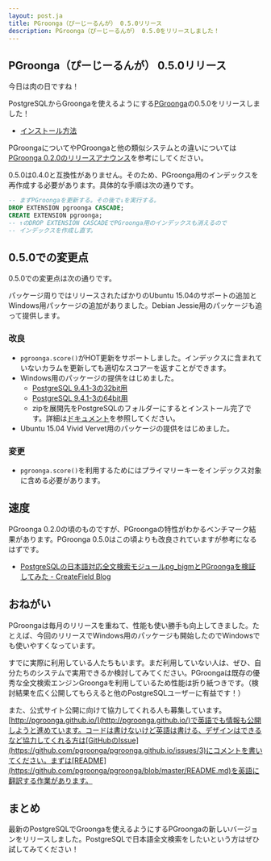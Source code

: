 ```yaml
---
layout: post.ja
title: PGroonga（ぴーじーるんが） 0.5.0リリース
description: PGroonga（ぴーじーるんが） 0.5.0をリリースしました！
---
```


## PGroonga（ぴーじーるんが） 0.5.0リリース

今日は肉の日ですね！

PostgreSQLからGroongaを使えるようにする[PGroonga](https://github.com/pgroonga/pgroonga)の0.5.0をリリースしました！

  * [インストール方法](https://github.com/pgroonga/pgroonga#%E3%82%A4%E3%83%B3%E3%82%B9%E3%83%88%E3%83%BC%E3%83%AB)

PGroongaについてやPGroongaと他の類似システムとの違いについては[PGroonga 0.2.0のリリースアナウンス](../../01/29/pgroonga-0.2.0.html)を参考にしてください。

0.5.0は0.4.0と互換性がありません。そのため、PGroonga用のインデックスを再作成する必要があります。具体的な手順は次の通りです。

```sql
-- まずPGroongaを更新する。その後で↓を実行する。
DROP EXTENSION pgroonga CASCADE;
CREATE EXTENSION pgroonga;
-- ↑のDROP EXTENSION CASCADEでPGroonga用のインデックスも消えるので
-- インデックスを作成し直す。
```

## 0.5.0での変更点

0.5.0での変更点は次の通りです。

パッケージ周りではリリースされたばかりのUbuntu 15.04のサポートの追加とWindows用パッケージの追加がありました。Debian Jessie用のパッケージも追って提供します。

### 改良

  * `pgroonga.score()`がHOT更新をサポートしました。インデックスに含まれていないカラムを更新しても適切なスコアーを返すことができます。
  * Windows用のパッケージの提供をはじめました。
    * [PostgreSQL 9.4.1-3の32bit用](http://packages.groonga.org/windows/pgroonga/pgroonga-0.5.0-postgresql-9.4.1-3-x86.zip)
    * [PostgreSQL 9.4.1-3の64bit用](http://packages.groonga.org/windows/pgroonga/pgroonga-0.5.0-postgresql-9.4.1-3-x64.zip)
    * zipを展開先をPostgreSQLのフォルダーにするとインストール完了です。詳細は[ドキュメント](https://github.com/pgroonga/pgroonga#windows%E3%81%AB%E3%82%A4%E3%83%B3%E3%82%B9%E3%83%88%E3%83%BC%E3%83%AB)を参照してください。
  * Ubuntu 15.04 Vivid Vervet用のパッケージの提供をはじめました。

### 変更

  * `pgroonga.score()`を利用するためにはプライマリーキーをインデックス対象に含める必要があります。

## 速度

PGroonga 0.2.0の頃のものですが、PGroongaの特性がわかるベンチマーク結果があります。PGroonga 0.5.0はこの頃よりも改良されていますが参考になるはずです。

  * [PostgreSQLの日本語対応全文検索モジュールpg_bigmとPGroongaを検証してみた - CreateField Blog](http://blog.createfield.com/entry/2015/02/03/094940)

## おねがい

PGroongaは毎月のリリースを重ねて、性能も使い勝手も向上してきました。たとえば、今回のリリースでWindows用のパッケージも開始したのでWindowsでも使いやすくなっています。

すでに実際に利用している人たちもいます。まだ利用していない人は、ぜひ、自分たちのシステムで実用できるか検討してみてください。PGroongaは既存の優秀な全文検索エンジンGroongaを利用しているため性能は折り紙つきです。（検討結果を広く公開してもらえると他のPostgreSQLユーザーに有益です！）

また、公式サイト公開に向けて協力してくれる人も募集しています。[http://pgroonga.github.io/](http://pgroonga.github.io/)で英語でも情報も公開しようと進めています。コードは書けないけど英語は書ける、デザインはできるなど協力してくれる方は[GitHubのIssue](https://github.com/pgroonga/pgroonga.github.io/issues/3)にコメントを書いてください。まずは[README](https://github.com/pgroonga/pgroonga/blob/master/README.md)を英語に翻訳する作業があります。

## まとめ

最新のPostgreSQLでGroongaを使えるようにするPGroongaの新しいバージョンをリリースしました。PostgreSQLで日本語全文検索をしたいという方はぜひ試してみてください！
